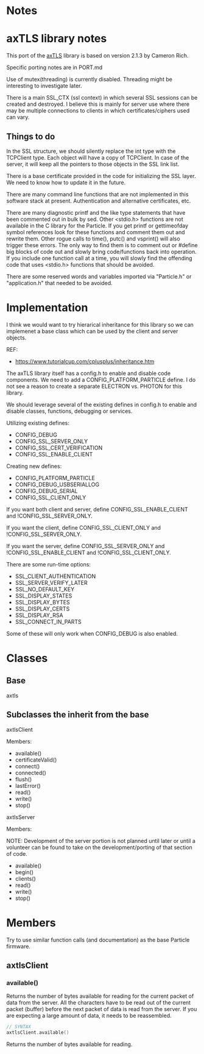 # Notes

# axTLS library notes

This port of the [axTLS](http://axtls.sourceforge.net/) library is based on version 2.1.3 by Cameron Rich.

Specific porting notes are in PORT.md

Use of mutex(threading) is currently disabled.  Threading might be interesting to investigate later.

There is a main SSL_CTX (ssl context) in which several SSL sessions can be created
and destroyed.  I believe this is mainly for server use where there may be multiple
connections to clients in which certificates/ciphers used can vary.

## Things to do

In the SSL structure, we should silently replace the int type with the TCPClient
type.  Each object will have a copy of TCPClient.  In case of the server, it will
keep all the pointers to those objects in the SSL link list.

There is a base certificate provided in the code for initializing the SSL layer.  We need to
know how to update it in the future.

There are many command line functions that are not implemented in this software stack
at present.  Authentication and alternative certificates, etc.

There are many diagnostic printf and the like type statements that have been
commented out in bulk by sed.  Other <stdio.h> functions are not available in
the C library for the Particle.   If you get printf or gettimeofday symbol 
references look for these functions and comment them out and rewrite them. 
Other rogue calls to time(), putc() and vsprint() will also trigger these
errors.  The only way to find them is to comment out or #define big blocks of
code out and slowly bring code/functions back into operation.  If you include
one function call at a time, you will slowly find the offending code that uses
<stdio.h> functions that should be avoided.

There are some reserved words and variables imported via "Particle.h" or
"application.h" that needed to be avoided.

# Implementation

I think we would want to try hierarical inheritance for this library so we can
implemenet a base class which can be used by the client and server objects.

REF:

* https://www.tutorialcup.com/cplusplus/inheritance.htm

The axTLS library itself has a config.h to enable and disable code components.  We
need to add a CONFIG_PLATFORM_PARTICLE define.   I do not see a reason to create
a separate ELECTRON vs. PHOTON for this library.

We should leverage several of the existing defines in config.h to enable and disable
classes, functions, debugging or services.

Utilizing existing defines:

* CONFIG_DEBUG
* CONFIG_SSL_SERVER_ONLY
* CONFIG_SSL_CERT_VERIFICATION
* CONFIG_SSL_ENABLE_CLIENT

Creating new defines:

* CONFIG_PLATFORM_PARTICLE
* CONFIG_DEBUG_USBSERIALLOG <appname>
* CONFIG_DEBUG_SERIAL <baud>
* CONFIG_SSL_CLIENT_ONLY

If you want both client and server, define CONFIG_SSL_ENABLE_CLIENT and !CONFIG_SSL_SERVER_ONLY.

If you want the client, define CONFIG_SSL_CLIENT_ONLY and !CONFIG_SSL_SERVER_ONLY.

If you want the server, define CONFIG_SSL_SERVER_ONLY and !CONFIG_SSL_ENABLE_CLIENT
and !CONFIG_SSL_CLIENT_ONLY.

There are some run-time options:

* SSL_CLIENT_AUTHENTICATION
* SSL_SERVER_VERIFY_LATER
* SSL_NO_DEFAULT_KEY
* SSL_DISPLAY_STATES
* SSL_DISPLAY_BYTES
* SSL_DISPLAY_CERTS
* SSL_DISPLAY_RSA
* SSL_CONNECT_IN_PARTS

Some of these will only work when CONFIG_DEBUG is also enabled.

# Classes

## Base

axtls

## Subclasses the inherit from the base

axtlsClient

Members:

* available()
* certificateValid()
* connect()
* connected()
* flush()
* lastError()
* read()
* write()
* stop()

axtlsServer

Members:

NOTE: Development of the server portion is not planned until later or until a volunteer can
be found to take on the development/porting of that section of code.

* available()
* begin()
* clients()
* read()
* write()
* stop()

# Members

Try to use similar function calls (and documentation) as the base Particle firmware.

## axtlsClient

### available()

Returns the number of bytes available for reading for the current packet of data from the server.  All
the characters have to be read out of the current packet (buffer) before the next packet of data is
read from the server.  If you are expecting a large amount of data, it needs to be reassembled.

```C++
// SYNTAX
axtlsClient.available()
```

Returns the number of bytes available for reading.


